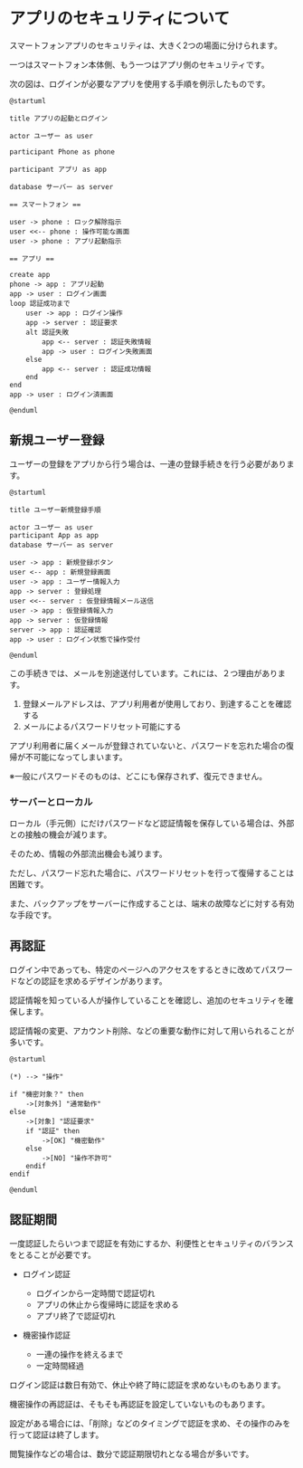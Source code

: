# アプリのセキュリティについて

スマートフォンアプリのセキュリティは、大きく2つの場面に分けられます。

一つはスマートフォン本体側、もう一つはアプリ側のセキュリティです。

次の図は、ログインが必要なアプリを使用する手順を例示したものです。

```puml
@startuml

title アプリの起動とログイン

actor ユーザー as user

participant Phone as phone

participant アプリ as app

database サーバー as server

== スマートフォン ==

user -> phone : ロック解除指示
user <<-- phone : 操作可能な画面
user -> phone : アプリ起動指示

== アプリ ==

create app
phone -> app : アプリ起動
app -> user : ログイン画面
loop 認証成功まで
    user -> app : ログイン操作
    app -> server : 認証要求
    alt 認証失敗
        app <-- server : 認証失敗情報
        app -> user : ログイン失敗画面
    else
        app <-- server : 認証成功情報
    end
end
app -> user : ログイン済画面

@enduml
```

## 新規ユーザー登録

ユーザーの登録をアプリから行う場合は、一連の登録手続きを行う必要があります。

```puml
@startuml

title ユーザー新規登録手順

actor ユーザー as user
participant App as app
database サーバー as server

user -> app : 新規登録ボタン
user <-- app : 新規登録画面
user -> app : ユーザー情報入力
app -> server : 登録処理
user <<-- server : 仮登録情報メール送信
user -> app : 仮登録情報入力
app -> server : 仮登録情報
server -> app : 認証確認
app -> user : ログイン状態で操作受付

@enduml
```

この手続きでは、メールを別途送付しています。これには、２つ理由があります。

1. 登録メールアドレスは、アプリ利用者が使用しており、到達することを確認する
1. メールによるパスワードリセット可能にする

アプリ利用者に届くメールが登録されていないと、パスワードを忘れた場合の復帰が不可能になってしまいます。

※一般にパスワードそのものは、どこにも保存されず、復元できません。

### サーバーとローカル

ローカル（手元側）にだけパスワードなど認証情報を保存している場合は、外部との接触の機会が減ります。

そのため、情報の外部流出機会も減ります。

ただし、パスワード忘れた場合に、パスワードリセットを行って復帰することは困難です。

また、バックアップをサーバーに作成することは、端末の故障などに対する有効な手段です。

## 再認証

ログイン中であっても、特定のページへのアクセスをするときに改めてパスワードなどの認証を求めるデザインがあります。

認証情報を知っている人が操作していることを確認し、追加のセキュリティを確保します。

認証情報の変更、アカウント削除、などの重要な動作に対して用いられることが多いです。

```puml
@startuml

(*) --> "操作"

if "機密対象？" then
    ->[対象外] "通常動作"
else
    ->[対象] "認証要求"
    if "認証" then
        ->[OK] "機密動作"
    else
        ->[NO] "操作不許可"
    endif
endif

@enduml
```

## 認証期間

一度認証したらいつまで認証を有効にするか、利便性とセキュリティのバランスをとることが必要です。

- ログイン認証
  - ログインから一定時間で認証切れ
  - アプリの休止から復帰時に認証を求める
  - アプリ終了で認証切れ

- 機密操作認証
  - 一連の操作を終えるまで
  - 一定時間経過

ログイン認証は数日有効で、休止や終了時に認証を求めないものもあります。

機密操作の再認証は、そもそも再認証を設定していないものもあります。

設定がある場合には、「削除」などのタイミングで認証を求め、その操作のみを行って認証は終了します。

閲覧操作などの場合は、数分で認証期限切れとなる場合が多いです。